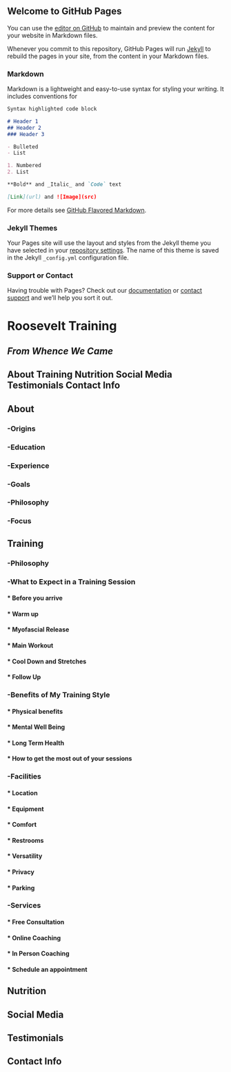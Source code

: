 ## Welcome to GitHub Pages

You can use the [editor on GitHub](https://github.com/RooseveltTraining/RooseveltTraining.github.io/edit/master/index.md) to maintain and preview the content for your website in Markdown files.

Whenever you commit to this repository, GitHub Pages will run [Jekyll](https://jekyllrb.com/) to rebuild the pages in your site, from the content in your Markdown files.

### Markdown

Markdown is a lightweight and easy-to-use syntax for styling your writing. It includes conventions for

```markdown
Syntax highlighted code block

# Header 1
## Header 2
### Header 3

- Bulleted
- List

1. Numbered
2. List

**Bold** and _Italic_ and `Code` text

[Link](url) and ![Image](src)
```

For more details see [GitHub Flavored Markdown](https://guides.github.com/features/mastering-markdown/).

### Jekyll Themes

Your Pages site will use the layout and styles from the Jekyll theme you have selected in your [repository settings](https://github.com/RooseveltTraining/RooseveltTraining.github.io/settings). The name of this theme is saved in the Jekyll `_config.yml` configuration file.

### Support or Contact

Having trouble with Pages? Check out our [documentation](https://help.github.com/categories/github-pages-basics/) or [contact support](https://github.com/contact) and we’ll help you sort it out.

# __Roosevelt Training__

## _From Whence We Came_

## __About  Training  Nutrition  Social Media  Testimonials  Contact Info__

## About
  
### -Origins

### -Education

### -Experience

### -Goals

### -Philosophy

### -Focus

## Training

### -Philosophy

### -What to Expect in a Training Session

#### * Before you arrive

#### * Warm up

#### * Myofascial Release

#### * Main Workout

#### * Cool Down and Stretches

#### * Follow Up

### -Benefits of My Training Style

#### * Physical benefits

#### * Mental Well Being

#### * Long Term Health
   
#### * How to get the most out of your sessions

### -Facilities

#### * Location

#### * Equipment

#### * Comfort

#### * Restrooms

#### * Versatility

#### * Privacy

#### * Parking

### -Services

#### * Free Consultation

#### * Online Coaching

#### * In Person Coaching

#### * Schedule an appointment

## Nutrition

## Social Media

## Testimonials

## Contact Info

